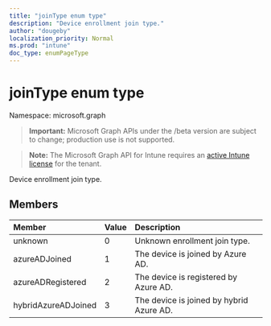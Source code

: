 ```yaml
---
title: "joinType enum type"
description: "Device enrollment join type."
author: "dougeby"
localization_priority: Normal
ms.prod: "intune"
doc_type: enumPageType
---
```


# joinType enum type

Namespace: microsoft.graph

> **Important:** Microsoft Graph APIs under the /beta version are subject to change; production use is not supported.

> **Note:** The Microsoft Graph API for Intune requires an [active Intune license](https://go.microsoft.com/fwlink/?linkid=839381) for the tenant.

Device enrollment join type.

## Members
|Member|Value|Description|
|:---|:---|:---|
|unknown|0|Unknown enrollment join type.|
|azureADJoined|1|The device is joined by Azure AD.|
|azureADRegistered|2|The device is registered by Azure AD.|
|hybridAzureADJoined|3|The device is joined by hybrid Azure AD.|






